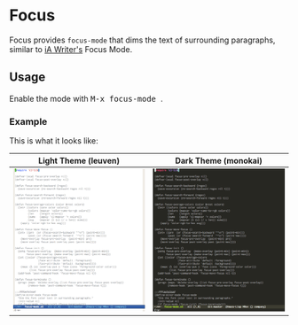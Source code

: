 # Focus

Focus provides `focus-mode` that dims the text of surrounding paragraphs, similar to [iA Writer's](https://ia.net/writer) Focus Mode.

## Usage

Enable the mode with <kbd> M-x focus-mode </kbd>.

### Example

This is what it looks like:

Light Theme (leuven)                     |  Dark Theme (monokai)
:---------------------------------------:|:---------------------------------------:
<img src="./demo-light.gif" width="250"> | <img src="./demo-dark.gif" width="250">
